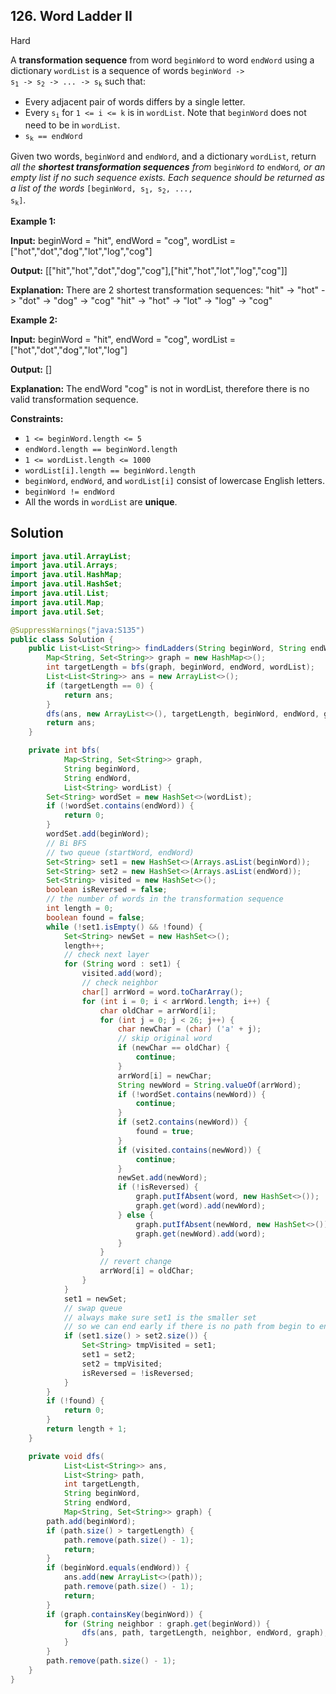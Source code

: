 ## 126\. Word Ladder II

Hard

A **transformation sequence** from word `beginWord` to word `endWord` using a dictionary `wordList` is a sequence of words <code>beginWord -> s<sub>1</sub> -> s<sub>2</sub> -> ... -> s<sub>k</sub></code> such that:

*   Every adjacent pair of words differs by a single letter.
*   Every <code>s<sub>i</sub></code> for `1 <= i <= k` is in `wordList`. Note that `beginWord` does not need to be in `wordList`.
*   <code>s<sub>k</sub> == endWord</code>

Given two words, `beginWord` and `endWord`, and a dictionary `wordList`, return _all the **shortest transformation sequences** from_ `beginWord` _to_ `endWord`_, or an empty list if no such sequence exists. Each sequence should be returned as a list of the words_ <code>[beginWord, s<sub>1</sub>, s<sub>2</sub>, ..., s<sub>k</sub>]</code>.

**Example 1:**

**Input:** beginWord = "hit", endWord = "cog", wordList = ["hot","dot","dog","lot","log","cog"]

**Output:** [["hit","hot","dot","dog","cog"],["hit","hot","lot","log","cog"]]

**Explanation:** There are 2 shortest transformation sequences: "hit" -> "hot" -> "dot" -> "dog" -> "cog" "hit" -> "hot" -> "lot" -> "log" -> "cog" 

**Example 2:**

**Input:** beginWord = "hit", endWord = "cog", wordList = ["hot","dot","dog","lot","log"]

**Output:** []

**Explanation:** The endWord "cog" is not in wordList, therefore there is no valid transformation sequence. 

**Constraints:**

*   `1 <= beginWord.length <= 5`
*   `endWord.length == beginWord.length`
*   `1 <= wordList.length <= 1000`
*   `wordList[i].length == beginWord.length`
*   `beginWord`, `endWord`, and `wordList[i]` consist of lowercase English letters.
*   `beginWord != endWord`
*   All the words in `wordList` are **unique**.

## Solution

```java
import java.util.ArrayList;
import java.util.Arrays;
import java.util.HashMap;
import java.util.HashSet;
import java.util.List;
import java.util.Map;
import java.util.Set;

@SuppressWarnings("java:S135")
public class Solution {
    public List<List<String>> findLadders(String beginWord, String endWord, List<String> wordList) {
        Map<String, Set<String>> graph = new HashMap<>();
        int targetLength = bfs(graph, beginWord, endWord, wordList);
        List<List<String>> ans = new ArrayList<>();
        if (targetLength == 0) {
            return ans;
        }
        dfs(ans, new ArrayList<>(), targetLength, beginWord, endWord, graph);
        return ans;
    }

    private int bfs(
            Map<String, Set<String>> graph,
            String beginWord,
            String endWord,
            List<String> wordList) {
        Set<String> wordSet = new HashSet<>(wordList);
        if (!wordSet.contains(endWord)) {
            return 0;
        }
        wordSet.add(beginWord);
        // Bi BFS
        // two queue (startWord, endWord)
        Set<String> set1 = new HashSet<>(Arrays.asList(beginWord));
        Set<String> set2 = new HashSet<>(Arrays.asList(endWord));
        Set<String> visited = new HashSet<>();
        boolean isReversed = false;
        // the number of words in the transformation sequence
        int length = 0;
        boolean found = false;
        while (!set1.isEmpty() && !found) {
            Set<String> newSet = new HashSet<>();
            length++;
            // check next layer
            for (String word : set1) {
                visited.add(word);
                // check neighbor
                char[] arrWord = word.toCharArray();
                for (int i = 0; i < arrWord.length; i++) {
                    char oldChar = arrWord[i];
                    for (int j = 0; j < 26; j++) {
                        char newChar = (char) ('a' + j);
                        // skip original word
                        if (newChar == oldChar) {
                            continue;
                        }
                        arrWord[i] = newChar;
                        String newWord = String.valueOf(arrWord);
                        if (!wordSet.contains(newWord)) {
                            continue;
                        }
                        if (set2.contains(newWord)) {
                            found = true;
                        }
                        if (visited.contains(newWord)) {
                            continue;
                        }
                        newSet.add(newWord);
                        if (!isReversed) {
                            graph.putIfAbsent(word, new HashSet<>());
                            graph.get(word).add(newWord);
                        } else {
                            graph.putIfAbsent(newWord, new HashSet<>());
                            graph.get(newWord).add(word);
                        }
                    }
                    // revert change
                    arrWord[i] = oldChar;
                }
            }
            set1 = newSet;
            // swap queue
            // always make sure set1 is the smaller set
            // so we can end early if there is no path from begin to end word (set1 will be empty)
            if (set1.size() > set2.size()) {
                Set<String> tmpVisited = set1;
                set1 = set2;
                set2 = tmpVisited;
                isReversed = !isReversed;
            }
        }
        if (!found) {
            return 0;
        }
        return length + 1;
    }

    private void dfs(
            List<List<String>> ans,
            List<String> path,
            int targetLength,
            String beginWord,
            String endWord,
            Map<String, Set<String>> graph) {
        path.add(beginWord);
        if (path.size() > targetLength) {
            path.remove(path.size() - 1);
            return;
        }
        if (beginWord.equals(endWord)) {
            ans.add(new ArrayList<>(path));
            path.remove(path.size() - 1);
            return;
        }
        if (graph.containsKey(beginWord)) {
            for (String neighbor : graph.get(beginWord)) {
                dfs(ans, path, targetLength, neighbor, endWord, graph);
            }
        }
        path.remove(path.size() - 1);
    }
}
```